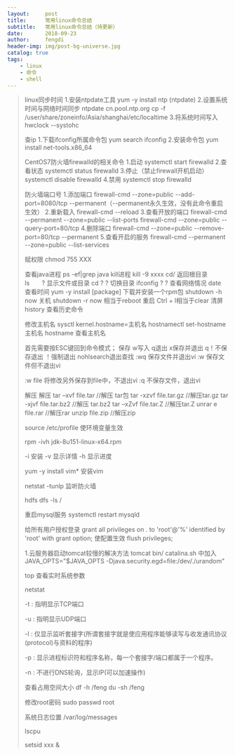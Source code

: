 ```yaml
---
layout:     post
title:      常用linux命令总结
subtitle:   常用linux命令总结（待更新）
date:       2018-09-23
author:     fengdi
header-img: img/post-bg-universe.jpg
catalog: true
tags:
    - linux
    - 命令
    - shell
---
```


>linux同步时间
>1.安装ntpdate工具
>yum -y install ntp (ntpdate)
>2.设置系统时间与网络时间同步
>ntpdate cn.pool.ntp.org
>cp -f /user/share/zoneinfo/Asia/shanghai/etc/localtime
>3.将系统时间写入
>hwclock --systohc
>
>查ip
>1.下载ifconfig所属命令包
>yum search ifconfig
>2.安装命令包
>yum install net-tools.x86_64
>
>CentOS7防火墙firewalld的相关命令
>1.启动
>systemctl start firewalld
>2.查看状态
>systemctl status firewalld
>3.停止（禁止firewall开机启动）
>systemctl disable firewalld
>4.禁用
>systemctl stop firewalld
>
>防火墙端口号
>1.添加端口
>firewall-cmd --zone=public --add-port=8080/tcp --permanent（--permanent永久生效，没有此命令重启生效）
>2.重新载入
>firewall-cmd --reload
>3.查看开放的端口
>firewall-cmd --permanent --zone=public --list-ports
>firewall-cmd --zone=public --query-port=80/tcp
>4.删除端口
>firewall-cmd --zone=public --remove-port=80/tcp --permanent
>5.查看开启的服务
>firewall-cmd --permanent --zone=public --list-services
>
>赋权限
>chmod 755 XXX
>
>查看java进程
>ps -ef|grep java
>kill进程
>kill -9 xxxx
>cd/        返回根目录
>ls　　?        显示文件或目录
>cd ? ?        切换目录
>ifconfig ? ?  查看网络情况
>date        查看时间
>yum -y install [package]        下载并安装一个rpm包
>shutdown -h now                关机
>shutdown -r now    相当于reboot    重启
>Ctrl + l相当于clear            清屏
>history                        查看历史命令
>
>修改主机名
>sysctl kernel.hostname=主机名
>hostnamectl set-hostname 主机名
>hostname 查看主机名
>
>首先需要按ESC键回到命令模式；
>保存   w写入 q退出  x保存并退出 q！不保存退出  ！强制退出  nohlsearch退出查找
>:wq 保存文件并退出vi
>:w 保存文件但不退出vi
>
>:w file 将修改另外保存到file中，不退出vi
>:q 不保存文件，退出vi
>
>解压   解压
>tar –xvf file.tar //解压 tar包
>tar -xzvf file.tar.gz //解压tar.gz
>tar -xjvf file.tar.bz2   //解压 tar.bz2
>tar –xZvf file.tar.Z   //解压tar.Z
>unrar e file.rar //解压rar
>unzip file.zip //解压zip
>
>source /etc/profile  使环境变量生效
>
>rpm -ivh jdk-8u151-linux-x64.rpm
>
>-i 安装
>-v 显示详情
>-h 显示进度
>
>yum -y install vim*   安装vim
>
>netstat -tunlp  监听防火墙
>
>hdfs dfs -ls /
>
>重启mysql服务
>systemctl restart mysqld
>
>给所有用户授权登录
>grant all privileges on *.* to 'root'@'%' identified by 'root' with grant option;
>使配置生效
>flush privileges;
>
>1.云服务器启动tomcat较慢的解决方法
>tomcat bin/ catalina.sh 中加入
>JAVA_OPTS="$JAVA_OPTS -Djava.security.egd=file:/dev/./urandom"
>
>top
>查看实时系统参数
>
>netstat
>
>-t : 指明显示TCP端口
>
>-u : 指明显示UDP端口
>
>-l : 仅显示监听套接字(所谓套接字就是使应用程序能够读写与收发通讯协议(protocol)与资料的程序)
>
>-p : 显示进程标识符和程序名称，每一个套接字/端口都属于一个程序。
>
>-n : 不进行DNS轮询，显示IP(可以加速操作)
>
>查看占用空间大小
>df -h /feng
>du -sh /feng
>
>修改root密码
>sudo passwd root
>
>系统日志位置
> /var/log/messages
>
>lscpu
>
>setsid xxx &
